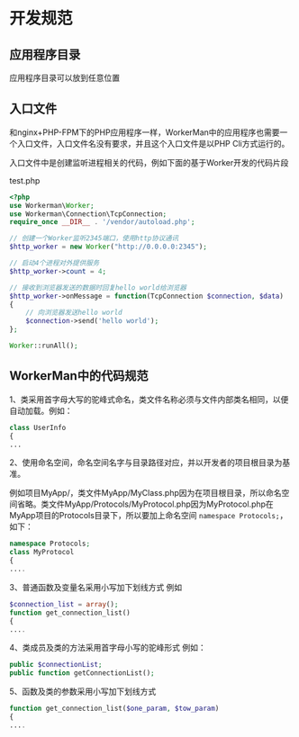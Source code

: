 # 开发规范

## 应用程序目录

应用程序目录可以放到任意位置

## 入口文件

和nginx+PHP-FPM下的PHP应用程序一样，WorkerMan中的应用程序也需要一个入口文件，入口文件名没有要求，并且这个入口文件是以PHP Cli方式运行的。

 入口文件中是创建监听进程相关的代码，例如下面的基于Worker开发的代码片段

 test.php
```php
<?php
use Workerman\Worker;
use Workerman\Connection\TcpConnection;
require_once __DIR__ . '/vendor/autoload.php';

// 创建一个Worker监听2345端口，使用http协议通讯
$http_worker = new Worker("http://0.0.0.0:2345");

// 启动4个进程对外提供服务
$http_worker->count = 4;

// 接收到浏览器发送的数据时回复hello world给浏览器
$http_worker->onMessage = function(TcpConnection $connection, $data)
{
    // 向浏览器发送hello world
    $connection->send('hello world');
};

Worker::runAll();

```

## WorkerMan中的代码规范

1、类采用首字母大写的驼峰式命名，类文件名称必须与文件内部类名相同，以便自动加载。例如：
```php
class UserInfo
{
...
```

2、使用命名空间，命名空间名字与目录路径对应，并以开发者的项目根目录为基准。

例如项目MyApp/，类文件MyApp/MyClass.php因为在项目根目录，所以命名空间省略。类文件MyApp/Protocols/MyProtocol.php因为MyProtocol.php在MyApp项目的Protocols目录下，所以要加上命名空间 ```namespace Protocols;```，如下：
```php
namespace Protocols;
class MyProtocol
{
....
```

3、普通函数及变量名采用小写加下划线方式 例如
```php
$connection_list = array();
function get_connection_list()
{
....
```

4、类成员及类的方法采用首字母小写的驼峰形式 例如：
```php
public $connectionList;
public function getConnectionList();
```

5、函数及类的参数采用小写加下划线方式
```php
function get_connection_list($one_param, $tow_param)
{
....

```






